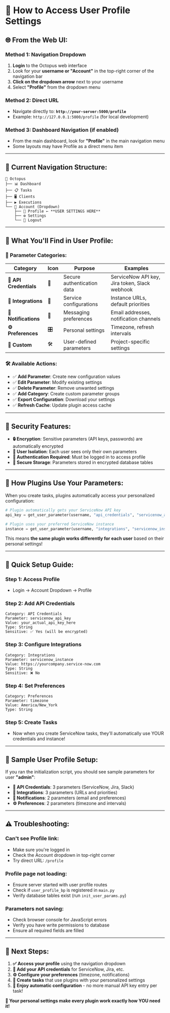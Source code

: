 # 👤 How to Access User Profile Settings

## 🌐 **From the Web UI:**

### **Method 1: Navigation Dropdown**
1. **Login** to the Octopus web interface
2. Look for your **username or "Account"** in the top-right corner of the navigation bar
3. **Click on the dropdown arrow** next to your username
4. Select **"Profile"** from the dropdown menu

### **Method 2: Direct URL**
- Navigate directly to: **`http://your-server:5000/profile`**
- Example: `http://127.0.0.1:5000/profile` (for local development)

### **Method 3: Dashboard Navigation** (if enabled)
- From the main dashboard, look for **"Profile"** in the main navigation menu
- Some layouts may have Profile as a direct menu item

---

## 📍 **Current Navigation Structure:**

```
🐙 Octopus
├── 📊 Dashboard
├── 📋 Tasks  
├── 🖥️ Clients
├── ▶️ Executions
└── 👤 Account (Dropdown)
    ├── 👤 Profile ← **USER SETTINGS HERE**
    ├── ⚙️ Settings
    └── 🚪 Logout
```

---

## 🎯 **What You'll Find in User Profile:**

### **📂 Parameter Categories:**

| Category | Icon | Purpose | Examples |
|----------|------|---------|----------|
| **🔑 API Credentials** | 🔐 | Secure authentication data | ServiceNow API key, Jira token, Slack webhook |
| **🔌 Integrations** | 🔗 | Service configurations | Instance URLs, default priorities |
| **🔔 Notifications** | 📧 | Messaging preferences | Email addresses, notification channels |
| **⚙️ Preferences** | 🎛️ | Personal settings | Timezone, refresh intervals |
| **🔧 Custom** | 🛠️ | User-defined parameters | Project-specific settings |

### **🛠️ Available Actions:**
- ✅ **Add Parameter**: Create new configuration values
- ✅ **Edit Parameter**: Modify existing settings  
- ✅ **Delete Parameter**: Remove unwanted settings
- ✅ **Add Category**: Create custom parameter groups
- ✅ **Export Configuration**: Download your settings
- ✅ **Refresh Cache**: Update plugin access cache

---

## 🔐 **Security Features:**

- **🔒 Encryption**: Sensitive parameters (API keys, passwords) are automatically encrypted
- **👤 User Isolation**: Each user sees only their own parameters
- **🔑 Authentication Required**: Must be logged in to access profile
- **💾 Secure Storage**: Parameters stored in encrypted database tables

---

## 🔌 **How Plugins Use Your Parameters:**

When you create tasks, plugins automatically access your personalized configuration:

```python
# Plugin automatically gets your ServiceNow API key
api_key = get_user_parameter(username, "api_credentials", "servicenow_api_key")

# Plugin uses your preferred ServiceNow instance
instance = get_user_parameter(username, "integrations", "servicenow_instance")
```

This means **the same plugin works differently for each user** based on their personal settings!

---

## 📝 **Quick Setup Guide:**

### **Step 1: Access Profile**
- Login → Account Dropdown → Profile

### **Step 2: Add API Credentials**
```
Category: API Credentials
Parameter: servicenow_api_key
Value: your_actual_api_key_here
Type: String
Sensitive: ✅ Yes (will be encrypted)
```

### **Step 3: Configure Integrations**
```
Category: Integrations  
Parameter: servicenow_instance
Value: https://yourcompany.service-now.com
Type: String
Sensitive: ❌ No
```

### **Step 4: Set Preferences**
```
Category: Preferences
Parameter: timezone
Value: America/New_York
Type: String
```

### **Step 5: Create Tasks**
- Now when you create ServiceNow tasks, they'll automatically use YOUR credentials and instance!

---

## 🎯 **Sample User Profile Setup:**

If you ran the initialization script, you should see sample parameters for user **"admin"**:

- **🔐 API Credentials**: 3 parameters (ServiceNow, Jira, Slack)
- **🔗 Integrations**: 3 parameters (URLs and priorities)  
- **📧 Notifications**: 2 parameters (email and preferences)
- **⚙️ Preferences**: 2 parameters (timezone and intervals)

---

## ⚠️ **Troubleshooting:**

### **Can't see Profile link:**
- Make sure you're logged in
- Check the Account dropdown in top-right corner
- Try direct URL: `/profile`

### **Profile page not loading:**
- Ensure server started with user profile routes
- Check if `user_profile_bp` is registered in `main.py`
- Verify database tables exist (run `init_user_params.py`)

### **Parameters not saving:**
- Check browser console for JavaScript errors
- Verify you have write permissions to database
- Ensure all required fields are filled

---

## 🚀 **Next Steps:**

1. **✅ Access your profile** using the navigation dropdown
2. **🔧 Add your API credentials** for ServiceNow, Jira, etc.
3. **⚙️ Configure your preferences** (timezone, notifications)
4. **📝 Create tasks** that use plugins with your personalized settings
5. **🎯 Enjoy automatic configuration** - no more manual API key entry per task!

**🎉 Your personal settings make every plugin work exactly how YOU need it!**
